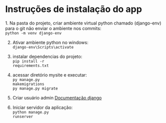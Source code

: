 <h1>Instruções de instalação do app</h1>
1. Na pasta do projeto, criar ambiente virtual python chamado (django-env) para o git não enviar o ambiente nos commits:<br>
<code>python -m venv django-env</code><br>

2. Ativar ambiente python no windows:<br>
<code>django-env\Scripts\activate</code><br>

3. instalar dependencias do projeto:<br>
<code>pip install -r requirements.txt</code><br>

4. acessar diretório mysite e executar:<br>
<code>py manage.py makemigrations</code><br>
<code>py manage.py migrate</code><br>

5. Criar usuário admin <a href="https://docs.djangoproject.com/en/5.0/intro/tutorial02/#creating-an-admin-user">Documentação django</a><br>

6. Iniciar servidor da aplicação:<br>
<code>python manage.py runserver</code>
